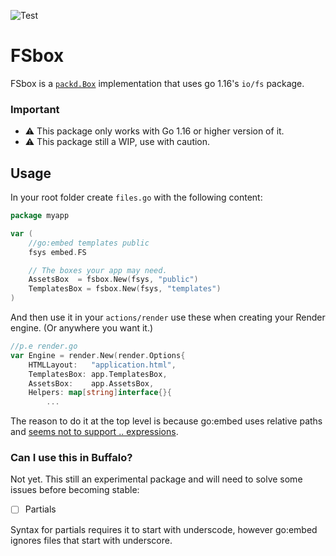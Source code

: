 ![Test](https://github.com/paganotoni/fsbox/workflows/Test/badge.svg)

# FSbox

FSbox is a [`packd.Box`](https://github.com/gobuffalo/packd) implementation that uses go 1.16's `io/fs` package.

### Important
- ⚠️ This package only works with Go 1.16 or higher version of it.
- ⚠️ This package still a WIP, use with caution.
## Usage

In your root folder create `files.go` with the following content:

```go
package myapp

var (
    //go:embed templates public
    fsys embed.FS

    // The boxes your app may need.
    AssetsBox  = fsbox.New(fsys, "public")
    TemplatesBox = fsbox.New(fsys, "templates")
)
```

And then use it in your `actions/render` use these when creating your Render engine. (Or anywhere you want it.)

```go
//p.e render.go
var Engine = render.New(render.Options{
	HTMLLayout:   "application.html",
	TemplatesBox: app.TemplatesBox,
	AssetsBox:    app.AssetsBox,
	Helpers: map[string]interface{}{
        ...
```

The reason to do it at the top level is because go:embed uses relative paths and [seems not to support .. expressions](https://go.googlesource.com/proposal/+/master/design/draft-embed.md#go_embed-directives).

### Can I use this in Buffalo?

Not yet. This still an experimental package and will need to solve some issues before becoming stable:

- [ ] Partials

Syntax for partials requires it to start with underscode, however go:embed ignores files that start with underscore.
